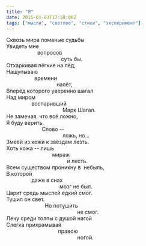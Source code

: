 ```yaml
---
title: "Я"
date: 2015-01-03T17:58:00Z
tags: ["мысли", "светлое", "стихи", "эксперимент"]
---
```


Сквозь мира ломаные судьбы  
Увидеть мне  
                     вопросов  
                                     суть бы.  
Отхаркивая лёгкие на лёд,  
Нащупываю  
                   времени  
                                  налёт,  
Вперёд которого уверенно шагал  
Над миром  
                 воспаривший  
                                      Марк Шагал.  
Не замечая, что всё ложно,  
Я буду верить.  
                        Слово --  
                                      ложь, но...  
Змеёй из кожи к звёздам лезть.  
Хоть кожа -- лишь  
                               мираж  
                                         и лесть.  
Всем существом проникну в  небыль,  
В которой  
                 даже в снах  
                                    мозг не был.  
Царит средь мыслей едкий смог.  
Тушил он свет.  
                          Но потушить  
                                                не смог.  
Лечу среди толпы с душой нагой  
Слегка прихрамывая  
                                   правою  
                                                ногой.  
